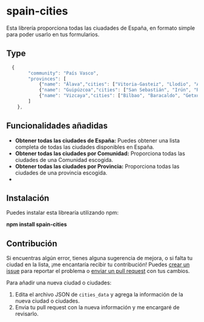 # spain-cities

Esta librería proporciona todas las ciuadades de España, en formato simple para poder usarlo en tus formularios.

## Type 
```javascript	
  {
        "community": "País Vasco",
        "provinces": [
            {"name": "Álava","cities": ["Vitoria-Gasteiz", "Llodio", "Amurrio"]},
            {"name": "Guipúzcoa","cities": ["San Sebastián", "Irún", "Rentería"]},
            {"name": "Vizcaya","cities": ["Bilbao", "Baracaldo", "Getxo"]}
        ]
    },
```
## Funcionalidades añadidas

- **Obtener todas las ciudades de España:** Puedes obtener una lista completa de todas las ciudades disponibles en España.
- **Obtener todas las ciudades por Comunidad:** Proporciona todas las ciudades de una Comunidad escogida.
- **Obtener todas las ciudades por Provincia:** Proporciona todas las ciudades de una provincia escogida.
- 
## Instalación

Puedes instalar esta librearía utilizando npm:

**npm install spain-cities**


## Contribución

Si encuentras algún error, tienes alguna sugerencia de mejora, 
o si falta tu ciudad en la lista, 
¡me encantaría recibir tu contribución! 
Puedes [crear un issue](https://github.com/ManuelCebreiro/spain-cities/issues)
para reportar el problema o 
[enviar un pull request](https://github.com/ManuelCebreiro/spain-cities/pulls) 
con tus cambios.

Para añadir una nueva ciudad o ciudades:

1. Edita el archivo JSON de `cities_data` y agrega la información de la nueva ciudad o ciudades.
2. Envia tu pull request con la nueva información y me encargaré de revisarlo.

